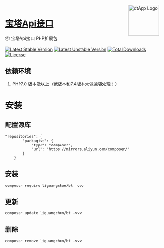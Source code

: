 <img align="right" width="100" src="https://cdn.oss.liguangchun.cn/04/999e9f2f06d396968eacc10ce9bc8a.png" alt="dtApp Logo"/>

<h1 align="left"><a href="https://www.dtapp.net/">宝塔Api接口</a></h1>

📦 宝塔Api接口 PHP扩展包

[![Latest Stable Version](https://poser.pugx.org/liguangchun/bt/v/stable)](https://packagist.org/packages/liguangchun/bt) 
[![Latest Unstable Version](https://poser.pugx.org/liguangchun/bt/v/unstable)](https://packagist.org/packages/liguangchun/bt) 
[![Total Downloads](https://poser.pugx.org/liguangchun/bt/downloads)](https://packagist.org/packages/liguangchun/bt) 
[![License](https://poser.pugx.org/liguangchun/bt/license)](https://packagist.org/packages/liguangchun/bt)

## 依赖环境

1. PHP7.0 版本及以上（低版本和7.4版本未做兼容处理！）


# 安装
## 配置源库

```text
"repositories": {
        "packagist": {
            "type": "composer",
            "url": "https://mirrors.aliyun.com/composer/"
        }
    }
```

## 安装

```text
composer require liguangchun/bt -vvv
```

## 更新

```text
composer update liguangchun/bt -vvv
```

## 删除

```text
composer remove liguangchun/bt -vvv
```
